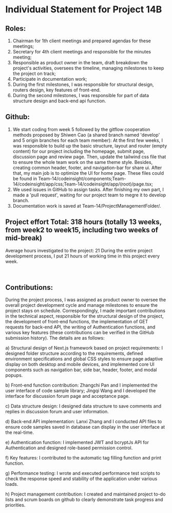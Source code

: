 # Individual Statement for Project 14B


## Roles:
1. Chairman for 1th client meetings and prepared agendas for these meetings;
2. Secretary for 4th client meetings and responsible for the minutes meeting;
3. Responsible as product owner in the team, draft breakdown the project's activities, oversees the timeline, managing milestones to keep the project on track;
4. Participate in documentation work;
5. During the first milestones, I was responsible for structural design, routers design, key features of front-end.
6. During the second milestones, I was responsible for part of data structure design and back-end api function. 
	

## Github:	
1. We start coding from week 5 followed by the gitflow cooperation methods proposed by Shiwen Cao (a shared branch named 'develop' and 5 origin branches for each team member):
  At the first few weeks, I was responsible to build up the basic structure, layout and router (empty content) for our project including the homepage, submit page, discussion page and review page. Then, update the tailwind css file that to ensure the whole team work on the same theme style. Besides, creating common header, footer,  and navigation-bar for share ui. After that, my main job is to optimize the UI for home page. These files could be found in Team-14/codeinsight/components;Team-14/codeinsight/app/css;Team-14/codeinsight/app/(root)/page.tsx; 
2. We used issues in GitHub to assign tasks. After finishing my own part, I made a 'pull request', waiting for our project team to megre it to develop branch.
3. Documentation work is saved at Team-14/ProjectManagementFolder/.
	
	
## Project effort Total: 318 hours (totally  13 weeks, from week2 to week15, including two weeks of mid-break)
Average hours investigated to the project: 21
During the entire project development process, I put 21 hours of working time in this project every week.

  
## Contributions:
During the project process, I was assigned as product owner to oversee the overall project development cycle and manage milestones to ensure the project stays on schedule. Correspondingly, I made important contributions in the technical aspect, responsible for the structural design of the project, the development of front-end functions, the implementation of GET requests for back-end API, the writing of Authentication functions, and various key features (these contributions can be verified in the GitHub submission history). The details are as follows:

a) Structural design of Next.js framework based on project requirements: I designed folder structure according to the requirements, defined environment specifications and global CSS styles to ensure page adaptive display on both desktop and mobile devices, and implemented core UI components such as navigation bar, side bar, header, footer, and modal popups. 

b) Front-end function contribution: Zhangchi Pan and I implemented the user interface of code sample library; Jingqi Wang and I developed the interface for discussion forum page and acceptance page.

c) Data structure design: I designed data structure to save comments and replies in discussion forum and user information.

d) Back-end API implementation: Lanxi Zhang and I conducted API files to ensure code samples saved in database can display in the user interface at the real-time.

e) Authentication function:  I implemented JWT and bcryptJs API for Authentication and designed role-based permission control.

f) Key features: I contributed to the automatic tag filling function and print function.

g) Performance testing: I wrote and executed performance test scripts to check the response speed and stability of the application under various loads.

h) Project management contribution: I created and maintained project to-do lists and scrum boards on github to clearly demonstrate task progress and priorities. 

